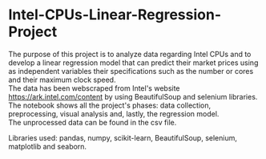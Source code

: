 # Intel-CPUs-Linear-Regression-Project

The purpose of this project is to analyze data regarding Intel CPUs and to develop a linear regression model that can predict their market prices using as independent variables their specifications such as the number or cores and their maximum clock speed. <br />
The data has been webscraped from Intel's website https://ark.intel.com/content by using BeautifulSoup and selenium libraries.<br />
The notebook shows all the project's phases: data collection, preprocessing, visual analysis and, lastly, the regression model. <br />
The unprocessed data can be found in the csv file.

Libraries used: pandas, numpy, scikit-learn, BeautifulSoup, selenium, matplotlib and seaborn.
